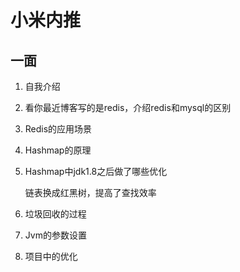 # 小米内推

## 一面

1. 自我介绍

2. 看你最近博客写的是redis，介绍redis和mysql的区别

3. Redis的应用场景

4. Hashmap的原理

5. Hashmap中jdk1.8之后做了哪些优化

   链表换成红黑树，提高了查找效率

6. 垃圾回收的过程

7. Jvm的参数设置

8. 项目中的优化